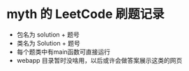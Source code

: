 # myth 的 LeetCode 刷题记录
- 包名为 solution + 题号
- 类名为 Solution + 题号
- 每个题类中有main函数可直接运行
- webapp 目录暂时没啥用，以后或许会做答案展示这类的网页